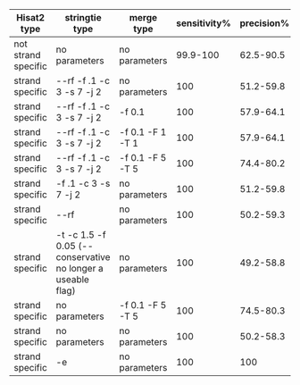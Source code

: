 | Hisat2 type | stringtie type| merge type | sensitivity% | precision% | novel loci% | # query transfrags |
|---|---|---|---|---|---|---|
| not strand specific | no parameters | no parameters | 99.9-100 | 62.5-90.5 | 17.5 | 108646 |
| strand specific | --rf -f .1 -c 3 -s 7 -j 2 | no parameters | 100 | 51.2-59.8 | 42.2 | 132608 |
| strand specific | --rf -f .1 -c 3 -s 7 -j 2 | -f 0.1 | 100 | 57.9-64.1 | 42.1 | 112319 |
| strand specific | --rf -f .1 -c 3 -s 7 -j 2 | -f 0.1 -F 1 -T 1 | 100 | 57.9-64.1 | 42.1 | 112319 |
| strand specific | --rf -f .1 -c 3 -s 7 -j 2 | -f 0.1 -F 5 -T 5 | 100 | 74.4-80.2| 23.5| 85417 |
| strand specific | -f .1 -c 3 -s 7 -j 2 | no parameters | 100 | 51.2-59.8 | 42.2 | 132608 |
| strand specific | --rf | no parameters | 100 | 50.2-59.3| 41.4 | 135112 |
| strand specific | -t -c 1.5 -f 0.05 (--conservative no longer a useable flag) | no parameters | 100 | 49.2-58.8 | 40.8 | 137896 |
| strand specific | no parameters | -f 0.1 -F 5 -T 5 | 100 | 74.5-80.3 | 23 | 85265 |
| strand specific | no parameters | no parameters | 100 | 50.2-58.3 | 41.4 | 135112 |
| strand specific | -e | no parameters | 100 | 100 | 0 | 67883 |
